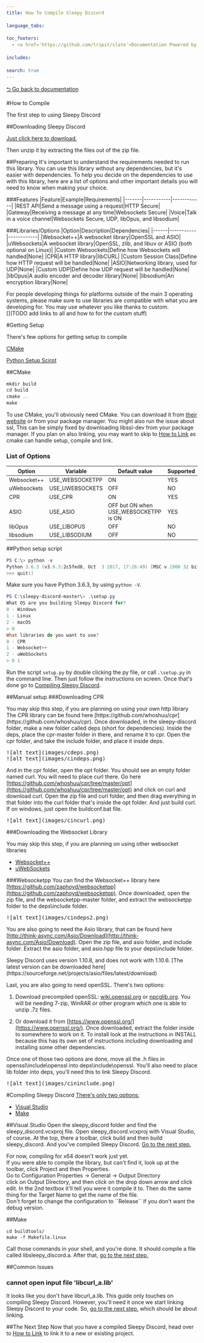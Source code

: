 ```yaml
---
title: How To Compile Sleepy Discord 

language_tabs:

toc_footers:
  - <a href='https://github.com/tripit/slate'>Documentation Powered by Slate</a>

includes:

search: true
---
```

[⮌ Go back to documentation](documentation.html)

#How to Compile
<aside class="notice">
The first step to using Sleepy Discord
</aside>

##Downloading Sleepy Discord

[Just click here to download.](https://github.com/NoNamer64/sleepy-discord/zipball/master)

Then unzip it by extracting the files out of the zip file.

##Preparing
It's important to understand the requirements needed to run this library. You can use this library without any dependencies, but it's easier with dependencies. To help you decide on the dependencies to use with this library, here are a list of options and other important details you will need to know when making your choice.

###Features
|Feature|Example|Requirements|
|-------|-----------|------------|
|REST API|Send a message using a request|HTTP Secure|
|Gateway|Receiving a message at any time|Websockets Secure|
|Voice|Talk in a voice channel|Websockets Secure, UDP, libOpus, and libsodium|

###Libraries/Options
|Option|Description|Dependencies|
|------|-----------|------------|
|Websocket++|A websocket library|OpenSSL and ASIO|
|uWebsockets|A websocket library|OpenSSL, zlib, and libuv or ASIO (both optional on Linux)|
|Custom Websockets|Define how Websockets will handled|None|
|CPR|A HTTP library|libCURL|
|Custom Session Class|Define how HTTP request will be handled|None|
|ASIO|Networking library, used for UDP|None|
|Custom UDP|Define how UDP request will be handled|None|
|libOpus|A audio encoder and decoder library|None|
|libsodium|An encryption library|None|
<aside>
For people developing things for platforms outside of the main 3 operating systems, please make sure to use libraries are compatible with what you are developing for. You may use whatever you like thanks to custom.
</aside>
[](TODO add links to all and how to for the custom stuff)

#Getting Setup

There's few options for getting setup to compile

[CMake](#cmake)

[Python Setup Scirpt](#python-setup-script)

##CMake
```powershell
mkdir build
cd build
cmake ..
make
```

To use CMake, you'll obviously need CMake. You can download it from [their website](https://cmake.org/download/) or from your package manager. You might also run the issue about ssl, This can be simply fixed by downloading libssl-dev from your package manager. If you plan on also linking, you may want to skip to [How to Link](link.html#cmake) as cmake can handle setup, compile and link. 

### List of Options
|Option|Variable|Default value|Supported|
|------|--------|-------------|---------|
|Websocket++|USE_WEBSOCKETPP|ON|YES|
|uWebsockets|USE_UWEBSOCKETS|OFF|NO|
|CPR|USE_CPR|ON|YES|
|ASIO|USE_ASIO|OFF but ON when USE_WEBSOCKETPP is ON|YES|
|libOpus|USE_LIBOPUS|OFF|NO|
|libsodium|USE_LIBSODIUM|OFF|NO|

##Python setup script
```powershell
PS C:\> python -v
Python 3.6.3 (v3.6.3:2c5fed8, Oct  3 2017, 17:26:49) [MSC v.1900 32 bit (Intel)] on win32
>>> quit()
```
Make sure you have Python 3.6.3, by using ``python -V``.

```powershell
PS C:\sleepy-discord-master\> .\setup.py
What OS are you building Sleepy Discord for?
0 - Windows
1 - Linux
2 - macOS
> 0
What libraries do you want to use?
0 - CPR
1 - Websocket++
2 - uWebSockets
> 0 1
```
Run the script ``setup.py`` by double clicking the py file, or call ``.\setup.py`` in the command line. Then just follow the instructions on screen. Once that's done go to [Compiling Sleepy Discord](#compiling-sleepy-discord).

##Manual setup
###Downloading CPR
<aside class="notice">
You may skip this step, if you are planning on using your own http library
</aside>
The CPR library can be found here [https://github.com/whoshuu/cpr](https://github.com/whoshuu/cpr). Once downloaded, in the sleepy-discord folder, make a new folder called deps (short for dependencies). Inside the deps, place the cpr-master folder in there, and rename it to cpr. Open the cpr folder, and take the include folder, and place it inside deps.
<pre>
![alt text](images/cdeps.png)
![alt text](images/cindeps.png)
</pre>

And in the cpr folder, open the opt folder. You should see an empty folder named curl. You will need to place curl there. Go here [https://github.com/whoshuu/cpr/tree/master/opt](https://github.com/whoshuu/cpr/tree/master/opt) and click on curl and download curl. Open the zip file and curl folder, and then drag everything in that folder into the curl folder that's inside the opt folder. And just build curl. If on windows, just open the buildconf.bat file.
<pre>
![alt text](images/cincurl.png)
</pre>

###Downloading the Websocket Library
<aside class="notice">
You may skip this step, if you are planning on using other websocket libraries
</aside>

* [Websocket++](#websocketpp)
* [uWebSockets](#uwebsockets)

###Websocketpp
You can find the Websocket++ library here [https://github.com/zaphoyd/websocketpp](https://github.com/zaphoyd/websocketpp). Once downloaded, open the zip file, and the websocketpp-master folder, and extract the websocketpp folder to the deps\include folder.
<pre>
![alt text](images/cindeps2.png)
</pre>

You are also going to need the Asio library, that can be found here [http://think-async.com/Asio/Download](http://think-async.com/Asio/Download). Open the zip file, and asio folder, and include folder. Extract the asio folder, and asio.hpp file to your deps\include folder.
<aside class="notice">
Sleepy Discord uses version 1.10.8, and does not work with 1.10.6. [The latest version can be downloaded here](https://sourceforge.net/projects/asio/files/latest/download)
</aside>

Last, you are also going to need openSSL. There's two options:

1. Download precompiled openSSL: [wiki.openssl.org](https://wiki.openssl.org/index.php/Binaries) or [npcglib.org](https://www.npcglib.org/~stathis/blog/precompiled-openssl/). You will be needing 7-zip, WinRAR or other program which one is able to unzip .7z files.

2. Or download it from [https://www.openssl.org/](https://www.openssl.org/). Once downloaded, extract the folder inside to somewhere to work on it. To install look at the instructions in INSTALL because this has its own set of instructions including downloading and installing some other dependencies. 

Once one of those two options are done, move all the .h files in openssl\include\openssl into deps\include\openssl. You'll also need to place lib folder into deps, you'll need this to link Sleepy Discord. 
<pre>
![alt text](images/cininclude.png)
</pre>

#Compiling Sleepy Discord
<u>
There's only two options:
</u>

* [Visual Studio](#visual-studio)
* [Make](#make)

##Visual Studio
Open the sleepy_discord folder and find the sleepy_discord.vcxproj file. Open sleepy_discord.vcxproj with Visual Studio, of course. At the top, there a toolbar, click build and then build sleepy_discord. And you've compiled Sleepy Discord. [Go to the next step.](#the-next-step)

<aside>
For now, compiling for x64 doesn't work just yet.
</aside>
<aside class="success">
If you were able to compile the library, but can't find it, look up at the toolbar, click Project and then Properties.<br>
Go to Configuration Properties -> General -> Output Directory<br>
click on Output Directory, and then click on the drop down arrow and click edit. In the 2nd textbox it'll tell you were it compile it to.
Then do the same thing for the Target Name to get the name of the file.
</aside>
<aside class="success">
Don't forget to change the configuration to ``Release`` if you don't want the debug version.
</aside>

##Make
```shell
cd buildtools/
make -f Makefile.linux
```
Call those commands in your shell, and you're done. It should compile a file called libsleepy_discord.a. After that, [go to the next step.](#the-next-step)

##Common Issues

### cannot open input file 'libcurl_a.lib'

It looks like you don't have libcurl_a.lib. This guide only touches on compiling Sleepy Discord. However, you'll need it once we start linking Sleepy Discord to your code. So, [go to the next step,](link.html) which should be about linking.

##The Next Step
Now that you have a compiled Sleepy Discord, head over to [How to Link](link.html) to link it to a new or existing project.
